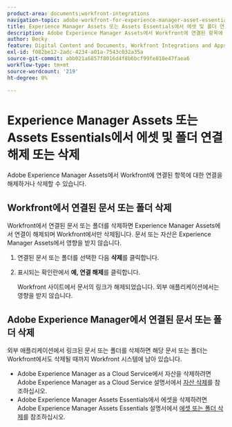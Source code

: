 ```yaml
---
product-area: documents;workfront-integrations
navigation-topic: adobe-workfront-for-experience-manager-asset-essentials
title: Experience Manager Assets 또는 Assets Essentials에서 에셋 및 폴더 연결 해제 또는 삭제
description: Adobe Experience Manager Assets에서 Workfront에 연결된 항목에 대한 연결을 해제하거나 삭제할 수 있습니다.
author: Becky
feature: Digital Content and Documents, Workfront Integrations and Apps
exl-id: f082be12-2adc-4234-a01a-7543c032a35a
source-git-commit: abb021a6857f8016d4f8b6bcf99fe818e47faea6
workflow-type: tm+mt
source-wordcount: '219'
ht-degree: 0%

---
```


# Experience Manager Assets 또는 Assets Essentials에서 에셋 및 폴더 연결 해제 또는 삭제

Adobe Experience Manager Assets에서 Workfront에 연결된 항목에 대한 연결을 해제하거나 삭제할 수 있습니다.

## Workfront에서 연결된 문서 또는 폴더 삭제

Workfront에서 연결된 문서 또는 폴더를 삭제하면 Experience Manager Assets에서 연결이 해제되며 Workfront에서만 삭제됩니다. 문서 또는 자산은 Experience Manager Assets에서 영향을 받지 않습니다.

1. 연결된 문서 또는 폴더를 선택한 다음 **삭제**&#x200B;를 클릭합니다.
1. 표시되는 확인란에서 **예, 연결 해제**&#x200B;를 클릭합니다.

   Workfront 사이트에서 문서의 링크가 해제되었습니다. 외부 애플리케이션에서는 영향을 받지 않습니다.

## Adobe Experience Manager에서 연결된 문서 또는 폴더 삭제

외부 애플리케이션에서 링크된 문서 또는 폴더를 삭제하면 해당 문서 또는 폴더는 Workfront에서도 삭제될 때까지 Workfront 시스템에 남아 있습니다.

* Adobe Experience Manager as a Cloud Service에서 자산을 삭제하려면 Adobe Experience Manager as a Cloud Service 설명서에서 [자산 삭제](https://experienceleague.adobe.com/docs/experience-manager-cloud-service/content/assets/manage/manage-digital-assets.html?lang=en#delete-assets)를 참조하십시오.
* Adobe Experience Manager Assets Essentials에서 에셋을 삭제하려면 Adobe Experience Manager Assets Essentials 설명서에서 [에셋 또는 폴더 삭제](https://experienceleague.adobe.com/docs/experience-manager-assets-essentials/help/add-delete.html?lang=en#delete-assets)를 참조하십시오.














<!--
28
Late I have seen queries in multiple posts in support channels where they have questions …
How to delete linked assets/folder from Workfront side?
What happens if linked assets/folders are deleted on AEM side? etc
-->
